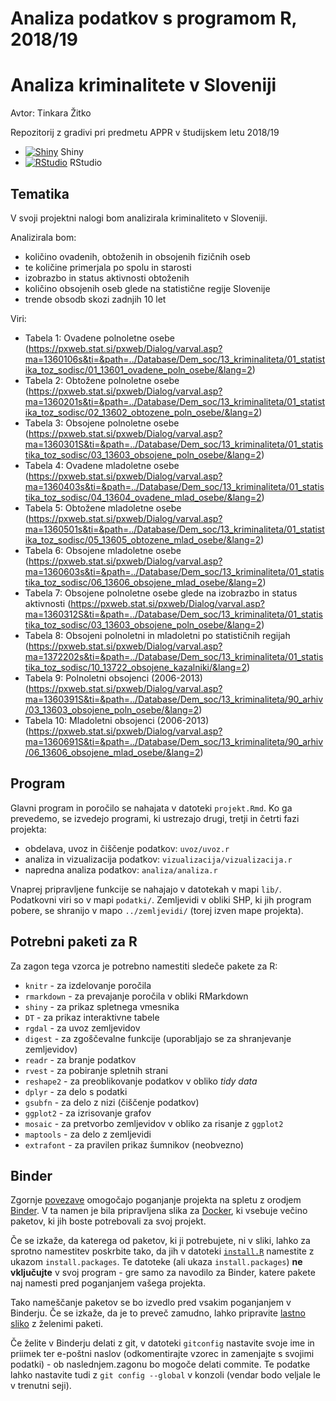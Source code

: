 # Analiza podatkov s programom R, 2018/19

# Analiza kriminalitete v Sloveniji

Avtor: Tinkara Žitko

Repozitorij z gradivi pri predmetu APPR v študijskem letu 2018/19

* [![Shiny](http://mybinder.org/badge.svg)](http://beta.mybinder.org/v2/gh/TInkara25/APPR-2018-19/master?urlpath=shiny/APPR-2018-19/projekt.Rmd) Shiny
* [![RStudio](http://mybinder.org/badge.svg)](http://beta.mybinder.org/v2/gh/TInkara25/APPR-2018-19/master?urlpath=rstudio) RStudio

## Tematika

V svoji projektni nalogi bom analizirala kriminaliteto v Sloveniji. 

Analizirala bom:
* količino ovadenih, obtoženih in obsojenih fizičnih oseb
* te količine primerjala po spolu in starosti
* izobrazbo in status aktivnosti obtoženih 
* količino obsojenih oseb glede na statistične regije Slovenije
* trende obsodb skozi zadnjih 10 let

Viri:
* Tabela 1: Ovadene polnoletne osebe (https://pxweb.stat.si/pxweb/Dialog/varval.asp?ma=1360106s&ti=&path=../Database/Dem_soc/13_kriminaliteta/01_statistika_toz_sodisc/01_13601_ovadene_poln_osebe/&lang=2)
* Tabela 2: Obtožene polnoletne osebe (https://pxweb.stat.si/pxweb/Dialog/varval.asp?ma=1360201s&ti=&path=../Database/Dem_soc/13_kriminaliteta/01_statistika_toz_sodisc/02_13602_obtozene_poln_osebe/&lang=2)
* Tabela 3: Obsojene polnoletne osebe (https://pxweb.stat.si/pxweb/Dialog/varval.asp?ma=1360301S&ti=&path=../Database/Dem_soc/13_kriminaliteta/01_statistika_toz_sodisc/03_13603_obsojene_poln_osebe/&lang=2)
* Tabela 4: Ovadene mladoletne osebe (https://pxweb.stat.si/pxweb/Dialog/varval.asp?ma=1360403s&ti=&path=../Database/Dem_soc/13_kriminaliteta/01_statistika_toz_sodisc/04_13604_ovadene_mlad_osebe/&lang=2)
* Tabela 5: Obtožene mladoletne osebe (https://pxweb.stat.si/pxweb/Dialog/varval.asp?ma=1360501s&ti=&path=../Database/Dem_soc/13_kriminaliteta/01_statistika_toz_sodisc/05_13605_obtozene_mlad_osebe/&lang=2)
* Tabela 6: Obsojene mladoletne osebe (https://pxweb.stat.si/pxweb/Dialog/varval.asp?ma=1360603s&ti=&path=../Database/Dem_soc/13_kriminaliteta/01_statistika_toz_sodisc/06_13606_obsojene_mlad_osebe/&lang=2)
* Tabela 7: Obsojene polnoletne osebe glede na izobrazbo in status aktivnosti (https://pxweb.stat.si/pxweb/Dialog/varval.asp?ma=1360312S&ti=&path=../Database/Dem_soc/13_kriminaliteta/01_statistika_toz_sodisc/03_13603_obsojene_poln_osebe/&lang=2)
* Tabela 8: Obsojeni polnoletni in mladoletni po statističnih regijah (https://pxweb.stat.si/pxweb/Dialog/varval.asp?ma=1372202s&ti=&path=../Database/Dem_soc/13_kriminaliteta/01_statistika_toz_sodisc/10_13722_obsojene_kazalniki/&lang=2)
* Tabela 9: Polnoletni obsojenci (2006-2013) (https://pxweb.stat.si/pxweb/Dialog/varval.asp?ma=1360391S&ti=&path=../Database/Dem_soc/13_kriminaliteta/90_arhiv/03_13603_obsojene_poln_osebe/&lang=2)
* Tabela 10: Mladoletni obsojenci (2006-2013) (https://pxweb.stat.si/pxweb/Dialog/varval.asp?ma=1360691S&ti=&path=../Database/Dem_soc/13_kriminaliteta/90_arhiv/06_13606_obsojene_mlad_osebe/&lang=2)

## Program

Glavni program in poročilo se nahajata v datoteki `projekt.Rmd`.
Ko ga prevedemo, se izvedejo programi, ki ustrezajo drugi, tretji in četrti fazi projekta:

* obdelava, uvoz in čiščenje podatkov: `uvoz/uvoz.r`
* analiza in vizualizacija podatkov: `vizualizacija/vizualizacija.r`
* napredna analiza podatkov: `analiza/analiza.r`

Vnaprej pripravljene funkcije se nahajajo v datotekah v mapi `lib/`.
Podatkovni viri so v mapi `podatki/`.
Zemljevidi v obliki SHP, ki jih program pobere,
se shranijo v mapo `../zemljevidi/` (torej izven mape projekta).

## Potrebni paketi za R

Za zagon tega vzorca je potrebno namestiti sledeče pakete za R:

* `knitr` - za izdelovanje poročila
* `rmarkdown` - za prevajanje poročila v obliki RMarkdown
* `shiny` - za prikaz spletnega vmesnika
* `DT` - za prikaz interaktivne tabele
* `rgdal` - za uvoz zemljevidov
* `digest` - za zgoščevalne funkcije (uporabljajo se za shranjevanje zemljevidov)
* `readr` - za branje podatkov
* `rvest` - za pobiranje spletnih strani
* `reshape2` - za preoblikovanje podatkov v obliko *tidy data*
* `dplyr` - za delo s podatki
* `gsubfn` - za delo z nizi (čiščenje podatkov)
* `ggplot2` - za izrisovanje grafov
* `mosaic` - za pretvorbo zemljevidov v obliko za risanje z `ggplot2`
* `maptools` - za delo z zemljevidi
* `extrafont` - za pravilen prikaz šumnikov (neobvezno)

## Binder

Zgornje [povezave](#analiza-podatkov-s-programom-r-201819)
omogočajo poganjanje projekta na spletu z orodjem [Binder](https://mybinder.org/).
V ta namen je bila pripravljena slika za [Docker](https://www.docker.com/),
ki vsebuje večino paketov, ki jih boste potrebovali za svoj projekt.

Če se izkaže, da katerega od paketov, ki ji potrebujete, ni v sliki,
lahko za sprotno namestitev poskrbite tako,
da jih v datoteki [`install.R`](install.R) namestite z ukazom `install.packages`.
Te datoteke (ali ukaza `install.packages`) **ne vključujte** v svoj program -
gre samo za navodilo za Binder, katere pakete naj namesti pred poganjanjem vašega projekta.

Tako nameščanje paketov se bo izvedlo pred vsakim poganjanjem v Binderju.
Če se izkaže, da je to preveč zamudno,
lahko pripravite [lastno sliko](https://github.com/jaanos/APPR-docker) z želenimi paketi.

Če želite v Binderju delati z git,
v datoteki `gitconfig` nastavite svoje ime in priimek ter e-poštni naslov
(odkomentirajte vzorec in zamenjajte s svojimi podatki) -
ob naslednjem.zagonu bo mogoče delati commite.
Te podatke lahko nastavite tudi z `git config --global` v konzoli
(vendar bodo veljale le v trenutni seji).

